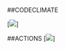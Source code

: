 ##CODECLIMATE

[<a href="https://codeclimate.com/github/codeclimate/codeclimate/maintainability"><img src="https://api.codeclimate.com/v1/badges/a99a88d28ad37a79dbf6/maintainability" /></a>]

##ACTIONS
[![](https://github.com/psyhochu/frontend-project-lvl1/workflows/Linter_starter/badge.svg)]
